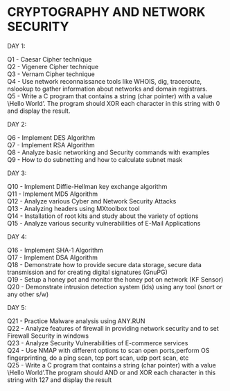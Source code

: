 # CRYPTOGRAPHY AND NETWORK SECURITY 
DAY 1:   

Q1 - Caesar Cipher technique   
Q2 - Vigenere Cipher technique   
Q3 - Vernam Cipher technique   
Q4 - Use network reconnaissance tools like WHOIS, dig, traceroute, nslookup to gather information about networks and domain registrars.   
Q5 - Write a C program that contains a string (char pointer) with a value \Hello World’. The program should XOR each character in this string with 0 and display the result.   

DAY 2:   

Q6 - Implement DES Algorithm     
Q7 - Implement RSA Algorithm   
Q8 - Analyze basic networking and Security  commands with examples   
Q9 - How to do subnetting and how to calculate subnet mask   

DAY 3:   

Q10 - Implement Diffie-Hellman  key exchange algorithm   
Q11 - Implement MD5 Algorithm    
Q12 - Analyze various Cyber and Network Security Attacks   
Q13 - Analyzing headers using MXtoolbox tool   
Q14 - Installation of root kits and study about the variety of options    
Q15 - Analyze various security vulnerabilities of E-Mail Applications   

DAY 4:   

Q16 - Implement SHA-1 Algorithm   
Q17 - Implement DSA Algorithm   
Q18 - Demonstrate how to provide secure data storage, secure data transmission and for creating digital signatures (GnuPG)    
Q19 - Setup a honey pot and monitor the honey pot on network (KF Sensor)    
Q20 - Demonstrate intrusion detection system (ids) using any tool (snort or any other s/w)   

DAY 5:   

Q21 - Practice Malware analysis using ANY.RUN   
Q22 - Analyze features of firewall in providing network security and to set Firewall Security in windows   
Q23 - Analyze  Security Vulnerabilities of E-commerce services   
Q24 - Use NMAP with different options to scan open ports,perform OS fingerprinting, do a ping scan, tcp port scan, udp port scan, etc   
Q25 - Write a C program that contains a string (char pointer) with a value \Hello World’.The program should AND or and XOR each character in this string with 127 and display the result   
